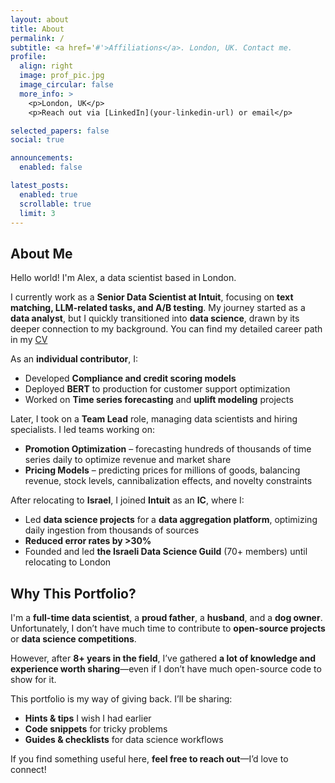 ```yaml
---
layout: about
title: About
permalink: /
subtitle: <a href='#'>Affiliations</a>. London, UK. Contact me.  
profile:
  align: right
  image: prof_pic.jpg
  image_circular: false 
  more_info: >
    <p>London, UK</p>
    <p>Reach out via [LinkedIn](your-linkedin-url) or email</p>

selected_papers: false
social: true 

announcements:
  enabled: false  

latest_posts:
  enabled: true
  scrollable: true 
  limit: 3 
---
```


## About Me

Hello world! I'm Alex, a data scientist based in London.  

I currently work as a **Senior Data Scientist at Intuit**, focusing on **text matching, LLM-related tasks, and A/B testing**. My journey started as a **data analyst**, but I quickly transitioned into **data science**, drawn by its deeper connection to my background. You can find my detailed career path in my <a href='/cv'>CV</a>

As an **individual contributor**, I:  
- Developed **Compliance and credit scoring models**  
- Deployed **BERT** to production for customer support optimization  
- Worked on **Time series forecasting** and **uplift modeling** projects

Later, I took on a **Team Lead** role, managing data scientists and hiring specialists. I led teams working on:  
- **Promotion Optimization** – forecasting hundreds of thousands of time series daily to optimize revenue and market share  
- **Pricing Models** – predicting prices for millions of goods, balancing revenue, stock levels, cannibalization effects, and novelty constraints  

After relocating to **Israel**, I joined **Intuit** as an **IC**, where I:  
- Led **data science projects** for a **data aggregation platform**, optimizing daily ingestion from thousands of sources  
- **Reduced error rates by >30%**  
- Founded and led **the Israeli Data Science Guild** (70+ members) until relocating to London  

## Why This Portfolio?

I'm a **full-time data scientist**, a **proud father**, a **husband**, and a **dog owner**. Unfortunately, I don’t have much time to contribute to **open-source projects** or **data science competitions**.  

However, after **8+ years in the field**, I’ve gathered **a lot of knowledge and experience worth sharing**—even if I don’t have much open-source code to show for it.  

This portfolio is my way of giving back. I’ll be sharing:  
- **Hints & tips** I wish I had earlier  
- **Code snippets** for tricky problems  
- **Guides & checklists** for data science workflows  

If you find something useful here, **feel free to reach out**—I’d love to connect!
